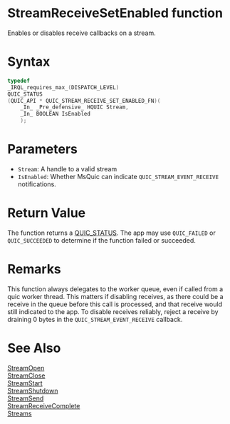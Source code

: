 StreamReceiveSetEnabled function
======

Enables or disables receive callbacks on a stream.

# Syntax

```C
typedef
_IRQL_requires_max_(DISPATCH_LEVEL)
QUIC_STATUS
(QUIC_API * QUIC_STREAM_RECEIVE_SET_ENABLED_FN)(
    _In_ _Pre_defensive_ HQUIC Stream,
    _In_ BOOLEAN IsEnabled
    );
```

# Parameters

- `Stream`: A handle to a valid stream
- `IsEnabled`: Whether MsQuic can indicate `QUIC_STREAM_EVENT_RECEIVE` notifications.

# Return Value

The function returns a [QUIC_STATUS](QUIC_STATUS.md). The app may use `QUIC_FAILED` or `QUIC_SUCCEEDED` to determine if the function failed or succeeded.

# Remarks

This function always delegates to the worker queue, even if called from a quic worker thread. This matters if disabling receives, as there could be a receive in the queue before this call is processed, and that receive would still indicated to the app. To disable receives reliably, reject a receive by draining 0 bytes in the `QUIC_STREAM_EVENT_RECEIVE` callback.

# See Also

[StreamOpen](StreamOpen.md)<br>
[StreamClose](StreamClose.md)<br>
[StreamStart](StreamStart.md)<br>
[StreamShutdown](StreamShutdown.md)<br>
[StreamSend](StreamSend.md)<br>
[StreamReceiveComplete](StreamReceiveComplete.md)<br>
[Streams](../Streams.md)<br>
